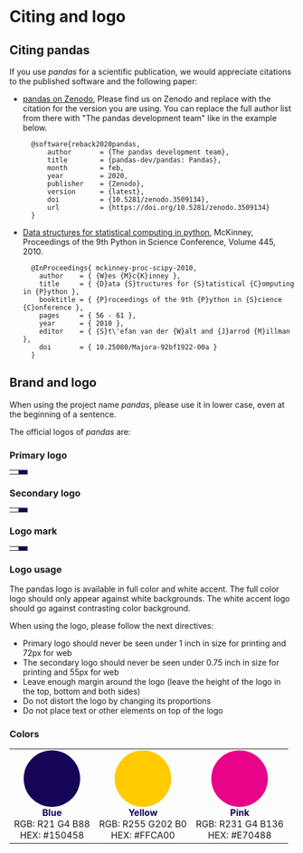 # Citing and logo

## Citing pandas

If you use _pandas_ for a scientific publication, we would appreciate citations to the published software and the
following paper:

- [pandas on Zenodo](https://zenodo.org/search?page=1&size=20&q=conceptrecid%3A%223509134%22&sort=-version&all_versions=True),
   Please find us on Zenodo and replace with the citation for the version you are using. You can replace the full author
   list from there with "The pandas development team" like in the example below.

        @software{reback2020pandas,
            author       = {The pandas development team},
            title        = {pandas-dev/pandas: Pandas},
            month        = feb,
            year         = 2020,
            publisher    = {Zenodo},
            version      = {latest},
            doi          = {10.5281/zenodo.3509134},
            url          = {https://doi.org/10.5281/zenodo.3509134}
        }

- [Data structures for statistical computing in python](https://conference.scipy.org/proceedings/scipy2010/pdfs/mckinney.pdf),
   McKinney, Proceedings of the 9th Python in Science Conference, Volume 445, 2010.

        @InProceedings{ mckinney-proc-scipy-2010,
          author    = { {W}es {M}c{K}inney },
          title     = { {D}ata {S}tructures for {S}tatistical {C}omputing in {P}ython },
          booktitle = { {P}roceedings of the 9th {P}ython in {S}cience {C}onference },
          pages     = { 56 - 61 },
          year      = { 2010 },
          editor    = { {S}t\'efan van der {W}alt and {J}arrod {M}illman },
          doi       = { 10.25080/Majora-92bf1922-00a }
        }

## Brand and logo

When using the project name _pandas_, please use it in lower case, even at the beginning of a sentence.

The official logos of _pandas_ are:

### Primary logo

<table class="table logo">
    <tr>
        <td>
            <img alt="" src="{{ base_url }}static/img/pandas.svg"/>
        </td>
        <td style="background-color: #150458">
            <img alt="" src="{{ base_url }}static/img/pandas_white.svg"/>
        </td>
    </tr>
</table>

### Secondary logo

<table class="table logo">
    <tr>
        <td>
            <img alt="" src="{{ base_url }}static/img/pandas_secondary.svg"/>
        </td>
        <td style="background-color: #150458">
            <img alt="" src="{{ base_url }}static/img/pandas_secondary_white.svg"/>
        </td>
    </tr>
</table>

### Logo mark

<table class="table logo">
    <tr>
        <td>
            <img alt="" src="{{ base_url }}static/img/pandas_mark.svg"/>
        </td>
        <td style="background-color: #150458">
            <img alt="" src="{{ base_url }}static/img/pandas_mark_white.svg"/>
        </td>
    </tr>
</table>

### Logo usage

The pandas logo is available in full color and white accent.
The full color logo should only appear against white backgrounds.
The white accent logo should go against contrasting color background.

When using the logo, please follow the next directives:

- Primary logo should never be seen under 1 inch in size for printing and 72px for web
- The secondary logo should never be seen under 0.75 inch in size for printing and 55px for web
- Leave enough margin around the logo (leave the height of the logo in the top, bottom and both sides)
- Do not distort the logo by changing its proportions
- Do not place text or other elements on top of the logo

### Colors

<table class="table">
    <tr>
        <td style="text-align: center;">
            <svg xmlns="http://www.w3.org/2000/svg" width="100" height="100">
                <circle cx="50" cy="50" r="50" fill="#150458"/>
            </svg>
            <br/>
            <b style="color: #150458;">Blue</b><br/>
            RGB: R21 G4 B88<br/>
            HEX: #150458
        </td>
        <td style="text-align: center;">
            <svg xmlns="http://www.w3.org/2000/svg" width="100" height="100">
                <circle cx="50" cy="50" r="50" fill="#ffca00"/>
            </svg>
            <br/>
            <b style="color: #150458;">Yellow</b><br/>
            RGB: R255 G202 B0<br/>
            HEX: #FFCA00
        </td>
        <td style="text-align: center;">
            <svg xmlns="http://www.w3.org/2000/svg" width="100" height="100">
                <circle cx="50" cy="50" r="50" fill="#e70488"/>
            </svg>
            <br/>
            <b style="color: #150458;">Pink</b><br/>
            RGB: R231 G4 B136<br/>
            HEX: #E70488
        </td>
    </tr>
</table>
